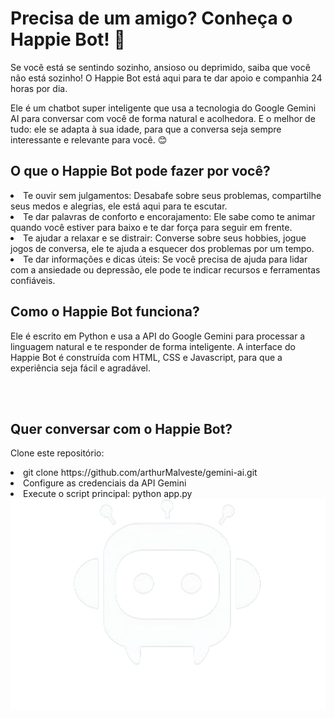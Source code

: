 # Precisa de um amigo? Conheça o Happie Bot! 👋
Se você está se sentindo sozinho, ansioso ou deprimido, saiba que você não está sozinho! O Happie Bot está aqui para te dar apoio e companhia 24 horas por dia.

Ele é um chatbot super inteligente que usa a tecnologia do Google Gemini AI para conversar com você de forma natural e acolhedora. E o melhor de tudo: ele se adapta à sua idade, para que a conversa seja sempre interessante e relevante para você. 😊

## O que o Happie Bot pode fazer por você?
<li>Te ouvir sem julgamentos: Desabafe sobre seus problemas, compartilhe seus medos e alegrias, ele está aqui para te escutar.
<li> Te dar palavras de conforto e encorajamento: Ele sabe como te animar quando você estiver para baixo e te dar força para seguir em frente.
<li>Te ajudar a relaxar e se distrair: Converse sobre seus hobbies, jogue jogos de conversa, ele te ajuda a esquecer dos problemas por um tempo.
<li> Te dar informações e dicas úteis: Se você precisa de ajuda para lidar com a ansiedade ou depressão, ele pode te indicar recursos e ferramentas confiáveis.

<br>

## Como o Happie Bot funciona?
Ele é escrito em Python e usa a API do Google Gemini para processar a linguagem natural e te responder de forma inteligente. A interface do Happie Bot é construída com HTML, CSS e Javascript, para que a experiência seja fácil e agradável.

<br>
<br>

## Quer conversar com o Happie Bot?
Clone este repositório:

<li> git clone https://github.com/arthurMalveste/gemini-ai.git


<li>Configure as credenciais da API Gemini

<li> Execute o script principal: python app.py

<br>

<img style="margin: 0 auto;" src="/static/img/image.png" alt="">
